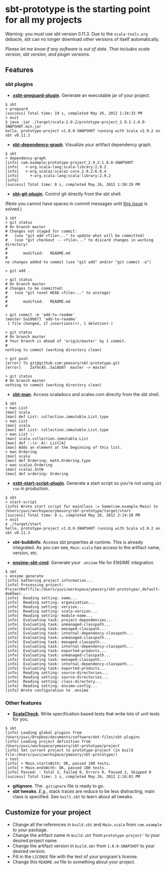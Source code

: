 # sbt-prototype is the starting point for all my projects #

Warning: you *must* use sbt version 0.11.3. Due to the `scala-tools.org` debacle, sbt can no longer download other versions of itself automatically.

*Please let me know if any software is out of date. That includes scala version, sbt version, and plugin versions.*

## Features ##
### sbt plugins ###
- **[xsbt-proguard-plugin](https://github.com/siasia/xsbt-proguard-plugin)**. Generate an executable jar of your project.

```
$ sbt
> proguard
[success] Total time: 19 s, completed May 26, 2012 1:24:33 PM
> exit
$ java -jar ./target/scala-2.9.2/prototype-project_2.9.2-1.0.0-SNAPSHOT.min.jar
hello, prototype-project v1.0.0-SNAPSHOT running with Scala v2.9.2 on sbt v0.11.3
```

- **[sbt-dependency-graph](https://github.com/jrudolph/sbt-dependency-graph)**. Visualize your artifact dependency graph.

```
$ sbt
> dependency-graph
[info] com.example:prototype-project_2.9.2:1.0.0-SNAPSHOT
[info]   +-org.scala-lang:scala-library:2.9.2
[info]   +-org.scalaz:scalaz-core_2.9.2:6.0.4
[info]     +-org.scala-lang:scala-library:2.9.2
[info]     
[success] Total time: 0 s, completed May 26, 2012 1:30:29 PM
```

- **[sbt-git-plugin](https://github.com/sbt/sbt-git-plugin)**. Control git directly from the sbt shell.

(Note you cannot have spaces in commit messages until [this issue](https://github.com/sbt/sbt-git-plugin/issues/11) is solved.)

```
$ sbt
> git status
# On branch master
# Changes not staged for commit:
#   (use "git add <file>..." to update what will be committed)
#   (use "git checkout -- <file>..." to discard changes in working directory)
#
#       modified:   README.md
#
no changes added to commit (use "git add" and/or "git commit -a")

> git add .

> git status
# On branch master
# Changes to be committed:
#   (use "git reset HEAD <file>..." to unstage)
#
#       modified:   README.md
#

> git commit -m 'add-to-readme'  
[master 5a18b87] 'add-to-readme'
 1 file changed, 17 insertions(+), 1 deletion(-)

> git status
# On branch master
# Your branch is ahead of 'origin/master' by 1 commit.
#
nothing to commit (working directory clean)

> git push
[error] To git@github.com:ymasory/sbt-prototype.git
[error]    2af9c45..5a18b87  master -> master

> git status
# On branch master
nothing to commit (working directory clean)
```

- **[sbt-man](https://github.com/sbt/sbt-man)**. Access scaladocs and scalex.com directly from the sbt shell.

```
$ sbt
> man List
[man] scala
[man] def List: collection.immutable.List.type
> man List
[man] scala
[man] def List: collection.immutable.List.type
> man List ::
[man] scala.collection.immutable.List
[man] def ::(x: A): List[A]
[man] Adds an element at the beginning of this list. 
> man Ordering
[man] scala
[man] def Ordering: math.Ordering.type
> man scalaz.Ordering
[man] scalaz.IntW
[man] def ordering: Ordering
```

- **[xsbt-start-script-plugin](https://github.com/typesafehub/xsbt-start-script-plugin)**. Generate a start script so you're not using `sbt run` in production.

```
$ sbt
> start-script
[info] Wrote start script for mainClass := Some(com.example.Main) to /Users/yuvi/workspace/ymasory/sbt-prototype/target/start
[success] Total time: 0 s, completed May 26, 2012 2:14:18 PM
> exit
$ ./target/start 
hello, prototype-project v1.0.0-SNAPSHOT running with Scala v2.9.2 on sbt v0.11.3
```

- **sbt-buildinfo**. Access sbt properties at runtime.
This is already integrated. As you can see, `Main.scala` has access to the artifact name, version, etc.

- **[ensime-sbt-cmd](https://github.com/aemoncannon/ensime-sbt-cmd)**. Generate your `.ensime` file for ENSIME integration.

```
$ sbt
> ensime generate
[info] Gathering project information...
[info] Processing project: ProjectRef(file:/Users/yuvi/workspace/ymasory/sbt-prototype/,default-0e69ae)...
[info]  Reading setting: name...
[info]  Reading setting: organization...
[info]  Reading setting: version...
[info]  Reading setting: scala-version...
[info]  Reading setting: module-name...
[info]  Evaluating task: project-dependencies...
[info]  Evaluating task: unmanaged-classpath...
[info]  Evaluating task: managed-classpath...
[info]  Evaluating task: internal-dependency-classpath...
[info]  Evaluating task: unmanaged-classpath...
[info]  Evaluating task: managed-classpath...
[info]  Evaluating task: internal-dependency-classpath...
[info]  Evaluating task: exported-products...
[info]  Evaluating task: unmanaged-classpath...
[info]  Evaluating task: managed-classpath...
[info]  Evaluating task: internal-dependency-classpath...
[info]  Evaluating task: exported-products...
[info]  Reading setting: source-directories...
[info]  Reading setting: source-directories...
[info]  Reading setting: class-directory...
[info]  Reading setting: ensime-config...
[info] Wrote configuration to .ensime
```

### Other features ###
- **[ScalaCheck](https://github.com/rickynils/scalacheck)**. Write specification based tests that write lots of unit tests for you.

```
$ sbt
[info] Loading global plugins from /Users/yuvi/Dropbox/documents/software/dot-files/sbt-plugins
[info] Loading project definition from /Users/yuvi/workspace/ymasory/sbt-prototype/project
[info] Set current project to prototype-project (in build file:/Users/yuvi/workspace/ymasory/sbt-prototype/)
> test
[info] + Main.startsWith: OK, passed 100 tests.
[info] + Main.endsWith: OK, passed 100 tests.
[info] Passed: : Total 2, Failed 0, Errors 0, Passed 2, Skipped 0
[success] Total time: 1 s, completed May 26, 2012 2:18:01 PM
```

- **gitignore**. The `.gitignore` file is ready to go.
- **sbt tweaks**. _E.g._, stack traces are reduce to be less distracting, main class is specified. See `built.sbt` to learn about all tweaks.

## Customize for your project ##
* Change all the references in `build.sbt` and `Main.scala` from `com.example` to your package.
* Change the artifact name in `build.sbt` from `prototype-project'` to your desired project name.
* Change the artifact version in `build.sbt` from `1.0.0-SNAPSHOT` to your desired version.
* Fill in the `LICENSE` file with the text of your program's license.
* Change this `README.md` file to something about your project.
